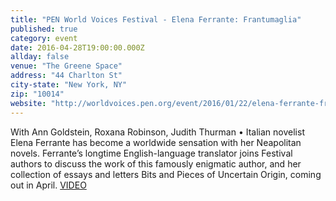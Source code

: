 ```yaml
---
title: "PEN World Voices Festival - Elena Ferrante: Frantumaglia"
published: true
category: event
date: 2016-04-28T19:00:00.000Z
allday: false
venue: "The Greene Space"
address: "44 Charlton St"
city-state: "New York, NY"
zip: "10014"
website: "http://worldvoices.pen.org/event/2016/01/22/elena-ferrante-frantumaglia"
---
```

With Ann Goldstein, Roxana Robinson, Judith Thurman &bull; Italian novelist Elena Ferrante has become a worldwide sensation with her Neapolitan novels. Ferrante’s longtime English-language translator joins Festival authors to discuss the work of this famously enigmatic author, and her collection of essays and letters Bits and Pieces of Uncertain Origin, coming out in April. [VIDEO](https://www.youtube.com/watch?v=P3jvIQePWto)
